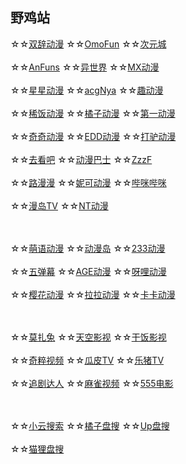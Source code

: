 ## 野鸡站
☆☆[双辞动漫](https://www.scfun.net/)
☆☆[OmoFun](https://omofun.tv/)
☆☆[次元城](https://www.cycacg.com/)
<br><br>
☆☆[AnFuns](https://www.anfuns.cn/)
☆☆[异世界](https://www.gqdm.net/)
☆☆[MX动漫](http://www.mxdm.cc/)
<br><br>
☆☆[星星动漫](http://m.xxdm.in/)
☆☆[acgNya](http://www.acgnya.com/)
☆☆[趣动漫](http://www.qdmsh.com/)
<br><br>
☆☆[稀饭动漫](https://www.xfani.com/)
☆☆[橘子动漫](https://www.mgnacg.com/)
☆☆[第一动漫](https://d1-dm.online/)
<br><br>
☆☆[奇奇动漫](https://www.qiqidongman.com/)
☆☆[EDD动漫](https://www.edddh4.com/)
☆☆[打驴动漫](https://www.dqsj.cc/)
<br><br>
☆☆[去看吧](http://www.k9dm.com)
☆☆[动漫巴士](https://dm84.tv/)
☆☆[ZzzF](http://www.zzzfun.com/)
<br><br>
☆☆[路漫漫](https://www.17skr.com/)
☆☆[妮可动漫](http://www.nicotv.me/)
☆☆[哔咪哔咪](http://www.bimiacg4.net/)
<br><br>
☆☆[漫岛TV](https://www.mandao.tv/)
☆☆[NT动漫](http://www.ntyou.cc/)


<br><br>
☆☆[萌语动漫](http://ci.moefz.cc/)
☆☆[动漫岛](http://www.dmd8.com/)
☆☆[233动漫](https://www.dm233.cc/)
<br><br>
☆☆[五弹幕](https://www.5dm.app/)
☆☆[AGE动漫](https://www.agemys.cc/)
☆☆[呀哩动漫](https://www.yaliyali.cc/)
<br><br>
☆☆[樱花动漫](http://m.yinghuacd.com/)
☆☆[拉拉动漫](http://m.acglala.me/)
☆☆[卡卡动漫](http://kakadm.cc)


<br><br>
☆☆[莫扎兔](https://www.mozhatu.com/)
☆☆[天空影视](https://www.tkys.tv/)
☆☆[干饭影视](http://www.gfysys.com/)
<br><br>
☆☆[奇粹视频](http://www.blssv.com/)
☆☆[瓜皮TV](https://guapitv.xyz/)
☆☆[乐猪TV](http://www.lezhutv.com/)
<br><br>
☆☆[追剧达人](http://vipmv.co/)
☆☆[麻雀视频](https://mqtv.cc/)
☆☆[555电影](https://www.5dy7.vip/)


<br><br>
☆☆[小云搜索](https://yunso.net/)
☆☆[橘子盘搜](https://www.nmme.cc/)
☆☆[Up盘搜](https://www.upyunso3.com/)
<br><br>
☆☆[猫狸盘搜](https://www.alipansou.com/)

